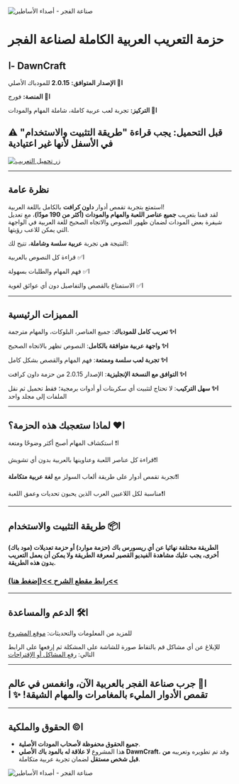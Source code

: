 ![صناعة الفجر - أصداء الأساطير](https://i.ibb.co/HLNP1w7X/image.png)

# **حزمة التعريب العربية الكاملة لصناعة الفجر**
## ا- **DawnCraft**

**ا🔸 الإصدار المتوافق:** **2.0.15** للمودباك الأصلي

**ا🔸 المنصة:** فورج

**ا🔸 التركيز:** تجربة لعب عربية كاملة، شاملة المهام والمودات
## **⚠️ قبل التحميل: يجب قراءة "طريقة التثبيت والاستخدام" في الأسفل لأنها غير اعتيادية**

[![زر تحميل التعريب](https://media.forgecdn.net/attachments/description/1368980/description_02c2b467-eb4f-4a60-9cf5-c05515cb8e4e.png)](https://github.com/PRO-osamah/Arabic-DawnCraft/releases/download/v1.1.1/v1.1.1.DawnCraft.v2.0.15.zip)

***

## **نظرة عامة**
استمتع بتجربة تقمص أدوار **داون كرافت** بالكامل باللغة العربية!  
لقد قمنا بتعريب **جميع عناصر اللعبة والمهام والمودات (أكثر من 190 مودًا)**، مع تعديل شيفرة بعض المودات لضمان ظهور النصوص والاتجاه الصحيح للغة العربية في الواجهة التي يمكن للاعب رؤيتها.

النتيجة هي تجربة **عربية سلسة وشاملة**، تتيح لك:

ا✅ قراءة كل النصوص بالعربية

ا✅ فهم المهام والطلبات بسهولة

ا✅ الاستمتاع بالقصص والتفاصيل دون أي عوائق لغوية


***

## **المميزات الرئيسية**
**ا✨ تعريب كامل للمودباك**: جميع العناصر، البلوكات، والمهام مترجمة

**ا✨ واجهة عربية متوافقة بالكامل**: النصوص تظهر بالاتجاه الصحيح

**ا✨ تجربة لعب سلسة وممتعة**: فهم المهام والقصص بشكل كامل

**ا✨ التوافق مع النسخة الإنجليزية**: الإصدار 2.0.15 من حزمة داون كرافت

**ا✨ سهل التركيب**: لا تحتاج لتثبيت أي سكربتات أو أدوات برمجية؛ فقط تحميل ثم نقل الملفات إلى مجلد واحد

***

## **ا❤️ لماذا ستعجبك هذه الحزمة؟**
ا❗ استكشاف المهام أصبح أكثر وضوحًا ومتعة

ا❗قراءة كل عناصر اللعبة وعناوينها بالعربية بدون أي تشويش

ا❗تجربة تقمص أدوار على طريقة ألعاب السولز مع **لغة عربية متكاملة**

ا❗مناسبة لكل اللاعبين العرب الذين يحبون تحديات وعمق اللعبة

***

## **ا📦 طريقة التثبيت والاستخدام**
#### الطريقة مختلفة نهائيا عن أي ريسورس باك (حزمة موارد) أو حزمة تعديلات (مود باك) أخرى، يجب عليك مشاهدة الفيديو القصير لمعرفة الطريقة ولا يمكن أن يعمل التعريب بدون هذه الطريقة.

### [رابط مقطع الشرح >>(إضغط هنا)<<](https://www.youtube.com/watch?v=M59oFa6w9eU)



***

## **ا🛠️ الدعم والمساعدة**

للمزيد من المعلومات والتحديثات: [موقع المشروع](https://github.com/PRO-osamah/Arabic-DawnCraft)

للإبلاغ عن أي مشاكل قم بالتقاط صورة للشاشة على المشكلة ثم إرفعها على الرابط التالي: [رفع المشاكل أو الإقتراحات](https://github.com/PRO-osamah/Arabic-DawnCraft/issues/new/choose)

***

## **ا🌟 جرب صناعة الفجر بالعربية الآن، وانغمس في عالم تقمص الأدوار المليء بالمغامرات والمهام الشيقة! ✨ ا** 

***

## **ا©️ الحقوق والملكية**

*   **جميع الحقوق محفوظة لأصحاب المودات الأصلية**.
*   هذا المشروع **لا علاقة له بالمود باك الأصلي DawnCraft**، وقد تم تطويره وتعريبه **من قبل شخص مستقل** لضمان تجربة عربية متكاملة.



![صناعة الفجر - أصداء الأساطير](https://i.ibb.co/HLNP1w7X/image.png)
